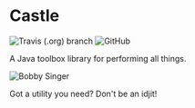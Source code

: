 # Castle
![Travis (.org) branch](https://img.shields.io/travis/tomtzook/Castle/master.svg)
![GitHub](https://img.shields.io/github/license/tomtzook/Castle.svg)

A Java toolbox library for performing all things.

![Bobby Singer](https://vignette.wikia.nocookie.net/supernatural/images/8/85/Best--supernatural---0.jpg/revision/latest?cb=20180217154310)

Got a utility you need? Don't be an idjit!
